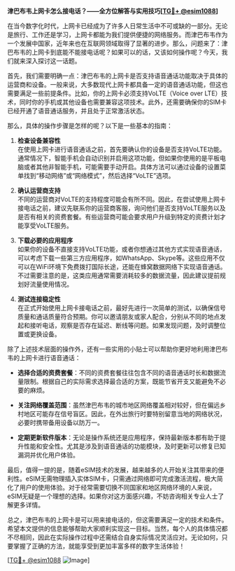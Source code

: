 **津巴布韦上网卡怎么接电话？——全方位解答与实用技巧[[TG💪+ @esim1088](https://t.me/s/esim1088)]**

在当今数字化时代，上网卡已经成为了许多人日常生活中不可或缺的一部分。无论是旅行、工作还是学习，上网卡都能为我们提供便捷的网络服务。而津巴布韦作为一个发展中国家，近年来也在互联网领域取得了显著的进步。那么，问题来了：津巴布韦的上网卡到底能不能接电话呢？如果可以的话，又该如何操作呢？今天，我们就来深入探讨这一话题。

首先，我们需要明确一点：津巴布韦的上网卡是否支持语音通话功能取决于具体的运营商和设备。一般来说，大多数现代上网卡都具备一定的语音通话功能，但这也需要满足一些前提条件。比如，你的上网卡必须支持VoLTE（Voice over LTE）技术，同时你的手机或其他设备也需要兼容这项技术。此外，还需要确保你的SIM卡已经开通了语音通话服务，并且处于正常激活状态。

那么，具体的操作步骤是怎样的呢？以下是一些基本的指南：

1. **检查设备兼容性**  
   在使用上网卡进行语音通话之前，首先要确认你的设备是否支持VoLTE功能。通常情况下，智能手机会自动识别并启用这项功能，但如果你使用的是平板电脑或者其他非智能手机，可能需要手动开启。具体方法可以通过设备的设置菜单找到“移动网络”或“网络模式”，然后选择“VoLTE”选项。

2. **确认运营商支持**  
   不同的运营商对VoLTE的支持程度可能会有所不同。因此，在尝试使用上网卡接电话之前，建议先联系你的运营商客服，询问他们是否支持VoLTE服务以及是否有相关的资费套餐。有些运营商可能会要求用户升级到特定的资费计划才能享受VoLTE服务。

3. **下载必要的应用程序**  
   如果你的设备不直接支持VoLTE功能，或者你想通过其他方式实现语音通话，可以考虑下载一些第三方应用程序，如WhatsApp、Skype等。这些应用不仅可以在WiFi环境下免费拨打国际长途，还能在蜂窝数据网络下实现语音通话。不过需要注意的是，这类应用通常需要消耗较多的数据流量，因此建议提前规划好流量使用情况。

4. **测试连接稳定性**  
   在正式开始使用上网卡接电话之前，最好先进行一次简单的测试，以确保信号质量和通话质量符合预期。你可以邀请朋友或家人配合，分别从不同的地点发起和接听电话，观察是否存在延迟、断线等问题。如果发现问题，及时调整位置或更换设备。

除了上述技术层面的操作外，还有一些实用的小贴士可以帮助你更好地利用津巴布韦的上网卡进行语音通话：

- **选择合适的资费套餐**：不同的资费套餐往往包含不同的语音通话时长和数据流量限制。根据自己的实际需求选择最合适的方案，既能节省开支又能避免不必要的麻烦。
  
- **关注网络覆盖范围**：虽然津巴布韦的城市地区网络覆盖相对较好，但在偏远乡村地区可能存在信号盲区。因此，在外出旅行时要特别留意当地的网络状况，必要时携带备用设备以防万一。

- **定期更新软件版本**：无论是操作系统还是应用程序，保持最新版本都有助于提升性能和安全性。尤其是涉及到语音通话的功能模块，及时更新可以修复已知漏洞并优化用户体验。

最后，值得一提的是，随着eSIM技术的发展，越来越多的人开始关注其带来的便利性。eSIM无需物理插入实体SIM卡，只需通过网络即可完成激活流程，极大简化了用户的使用体验。对于经常需要切换不同国家和地区网络环境的人来说，eSIM无疑是一个理想的选择。如果你对这方面感兴趣，不妨咨询相关专业人士了解更多详情。

总之，津巴布韦的上网卡是可以用来接电话的，但这需要满足一定的技术和条件。希望本文提供的信息能够帮助大家顺利实现这一目标。当然，每个人的具体情况都不尽相同，因此在实际操作过程中还需结合自身实际情况灵活应对。无论如何，只要掌握了正确的方法，就能享受到更加丰富多样的数字生活体验！

[[TG💪+ @esim1088](https://t.me/s/esim1088) ![Image](https://i.postimg.cc/4NQfJmqS/Snipaste-2025-05-13-00-14-12.png)]